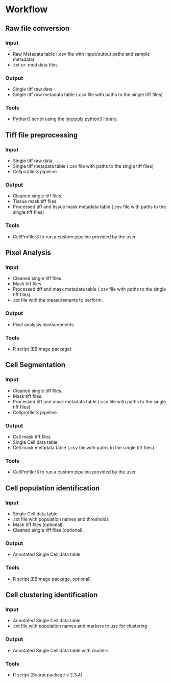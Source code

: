 ﻿# Workflow

## Raw file conversion
### Input
- Raw Metadata table (.csv file with input/output paths and sample metadata)
- .txt or .mcd data files
### Output
- Single tiff raw data 	
- Single tiff raw metadata table (.csv file with paths to the single tiff files)	
### Tools
- Python3 script using the [imctools](https://github.com/BodenmillerGroup/imctools) python3 library.

## Tiff file preprocessing
### Input
- Single tiff raw data 	
- Single tiff metadata table (.csv file with paths to the single tiff files)
- Cellprofiler3 pipeline
### Output
- Cleaned single tiff files.
- Tissue mask tiff files.
- Processed tiff and tissue mask metadata table (.csv file with paths to the single tiff files)	
### Tools
- CellProfiler3 to run a custom pipeline provided by the user.

## Pixel Analysis
### Input
- Cleaned single tiff files.
- Mask tiff files.
- Processed tiff and mask metadata table (.csv file with paths to the single tiff files)
- .txt file with the measurements to perform.
### Output
- Pixel analysis measurements
### Tools
- R script (EBImage package)

## Cell Segmentation
### Input
- Cleaned single tiff files.
- Mask tiff files.
- Processed tiff and mask metadata table (.csv file with paths to the single tiff files)
- Cellprofiler3 pipeline
### Output
- Cell mask tiff files
- Single Cell data table
- Cell mask metadata table (.csv file with paths to the single tiff files)	
### Tools
- CellProfiler3 to run a custom pipeline provided by the user.

## Cell population identification
### Input
- Single Cell data table
- .txt file with population names and thresholds
- Mask tiff files (optional).
- Cleaned single tiff files (optional).
### Output
- Annotated Single Cell data table	
### Tools
- R script (EBImage package, optional)

## Cell clustering identification
### Input
- Annotated Single Cell data table	
- .txt file with population names and markers to use for clustering
### Output
- Annotated Single Cell data table with clusters
### Tools
- R script (Seurat package v 2.3.4)
